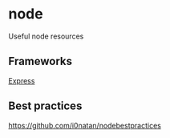 # node
Useful node resources

## Frameworks
[Express](https://github.com/expressjs/express)

## Best practices
https://github.com/i0natan/nodebestpractices
